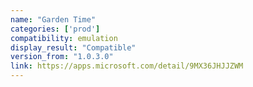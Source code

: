 ```yaml
---
name: "Garden Time"
categories: ['prod']
compatibility: emulation
display_result: "Compatible"
version_from: "1.0.3.0"
link: https://apps.microsoft.com/detail/9MX36JHJJZWM
---
```

